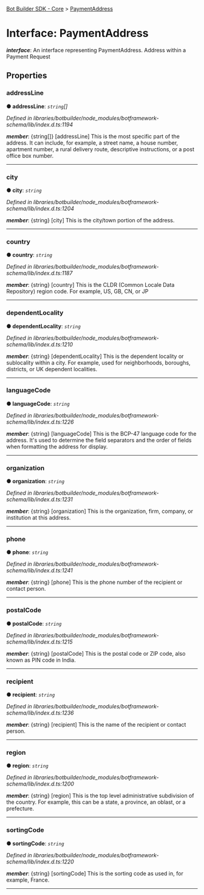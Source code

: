 [Bot Builder SDK - Core](../README.md) > [PaymentAddress](../interfaces/botbuilder.paymentaddress.md)



# Interface: PaymentAddress

*__interface__*: An interface representing PaymentAddress. Address within a Payment Request



## Properties
<a id="addressline"></a>

###  addressLine

**●  addressLine**:  *`string`[]* 

*Defined in libraries/botbuilder/node_modules/botframework-schema/lib/index.d.ts:1194*


*__member__*: {string[]} [addressLine] This is the most specific part of the address. It can include, for example, a street name, a house number, apartment number, a rural delivery route, descriptive instructions, or a post office box number.





___

<a id="city"></a>

###  city

**●  city**:  *`string`* 

*Defined in libraries/botbuilder/node_modules/botframework-schema/lib/index.d.ts:1204*


*__member__*: {string} [city] This is the city/town portion of the address.





___

<a id="country"></a>

###  country

**●  country**:  *`string`* 

*Defined in libraries/botbuilder/node_modules/botframework-schema/lib/index.d.ts:1187*


*__member__*: {string} [country] This is the CLDR (Common Locale Data Repository) region code. For example, US, GB, CN, or JP





___

<a id="dependentlocality"></a>

###  dependentLocality

**●  dependentLocality**:  *`string`* 

*Defined in libraries/botbuilder/node_modules/botframework-schema/lib/index.d.ts:1210*


*__member__*: {string} [dependentLocality] This is the dependent locality or sublocality within a city. For example, used for neighborhoods, boroughs, districts, or UK dependent localities.





___

<a id="languagecode"></a>

###  languageCode

**●  languageCode**:  *`string`* 

*Defined in libraries/botbuilder/node_modules/botframework-schema/lib/index.d.ts:1226*


*__member__*: {string} [languageCode] This is the BCP-47 language code for the address. It's used to determine the field separators and the order of fields when formatting the address for display.





___

<a id="organization"></a>

###  organization

**●  organization**:  *`string`* 

*Defined in libraries/botbuilder/node_modules/botframework-schema/lib/index.d.ts:1231*


*__member__*: {string} [organization] This is the organization, firm, company, or institution at this address.





___

<a id="phone"></a>

###  phone

**●  phone**:  *`string`* 

*Defined in libraries/botbuilder/node_modules/botframework-schema/lib/index.d.ts:1241*


*__member__*: {string} [phone] This is the phone number of the recipient or contact person.





___

<a id="postalcode"></a>

###  postalCode

**●  postalCode**:  *`string`* 

*Defined in libraries/botbuilder/node_modules/botframework-schema/lib/index.d.ts:1215*


*__member__*: {string} [postalCode] This is the postal code or ZIP code, also known as PIN code in India.





___

<a id="recipient"></a>

###  recipient

**●  recipient**:  *`string`* 

*Defined in libraries/botbuilder/node_modules/botframework-schema/lib/index.d.ts:1236*


*__member__*: {string} [recipient] This is the name of the recipient or contact person.





___

<a id="region"></a>

###  region

**●  region**:  *`string`* 

*Defined in libraries/botbuilder/node_modules/botframework-schema/lib/index.d.ts:1200*


*__member__*: {string} [region] This is the top level administrative subdivision of the country. For example, this can be a state, a province, an oblast, or a prefecture.





___

<a id="sortingcode"></a>

###  sortingCode

**●  sortingCode**:  *`string`* 

*Defined in libraries/botbuilder/node_modules/botframework-schema/lib/index.d.ts:1220*


*__member__*: {string} [sortingCode] This is the sorting code as used in, for example, France.





___


